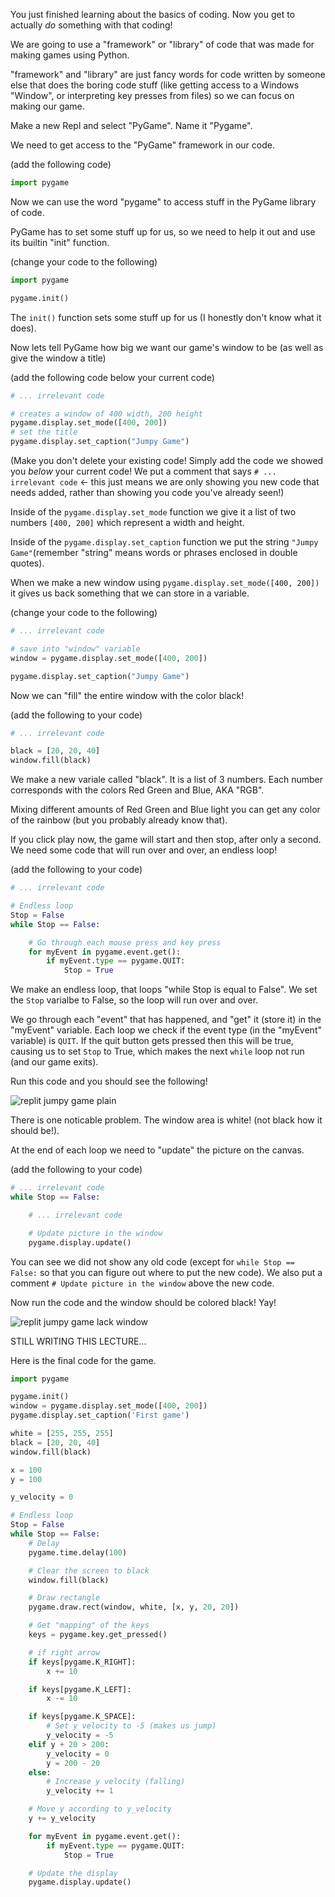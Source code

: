 You just finished learning about the basics of coding. Now you get to actually *do* something with that coding!

We are going to use a "framework" or "library" of code that was made for making games using Python.

"framework" and "library"  are just fancy words for code written by someone else that does the boring code stuff (like getting access to a Windows "Window", or interpreting key presses from files) so we can focus on making our game.

Make a new Repl and select "PyGame". Name it "Pygame".

We need to get access to the "PyGame" framework in our code. 

(add the following code)
```py
import pygame
```

Now we can use the word "pygame" to access stuff in the PyGame library of code.

PyGame has to set some stuff up for us, so we need to help it out and use its builtin "init" function.

(change your code to the following)
```py
import pygame

pygame.init()
```

The `init()` function sets some stuff up for us (I honestly don't know what it does).

Now lets tell PyGame how big we want our game's window to be (as well as give the window a title)

(add the following code below your current code)
```py
# ... irrelevant code

# creates a window of 400 width, 200 height
pygame.display.set_mode([400, 200])
# set the title
pygame.display.set_caption("Jumpy Game")
```

(Make you don't delete your existing code! Simply add the code we showed you *below* your current code! We put a comment that says `# ... irrelevant code` <- this just means we are only showing you new code that needs added, rather than showing you code you've already seen!)

Inside of the `pygame.display.set_mode` function we give it a list of two numbers `[400, 200]` which represent a width and height.

Inside of the `pygame.display.set_caption` function we put the string `"Jumpy Game"`(remember "string" means words or phrases enclosed in double quotes).

When we make a new window using `pygame.display.set_mode([400, 200])` it gives us back something that we can store in a variable.

(change your code to the following)

```py
# ... irrelevant code

# save into "window" variable
window = pygame.display.set_mode([400, 200])

pygame.display.set_caption("Jumpy Game")
```

Now we can "fill" the entire window with the color black!

(add the following to your code)
```py
# ... irrelevant code

black = [20, 20, 40]
window.fill(black)
```

We make a new variale called "black". It is a list of 3 numbers. Each number corresponds with the colors Red Green and Blue, AKA "RGB". 

Mixing different amounts of Red Green and Blue light you can get any color of the rainbow (but you probably already know that).

If you click play now, the game will start and then stop, after only a second. We need some code that will run over and over, an endless loop!

(add the following to your code)
```py
# ... irrelevant code

# Endless loop
Stop = False
while Stop == False:

	# Go through each mouse press and key press
	for myEvent in pygame.event.get():
		if myEvent.type == pygame.QUIT:
			Stop = True
```

We make an endless loop, that loops "while Stop is equal to False". We set the `Stop` varialbe to False, so the loop will run over and over.

We go through each "event" that has happened, and "get" it (store it) in the "myEvent" variable. Each loop we check if the event type (in the "myEvent" variable) is `QUIT`. If the quit button gets pressed then this will be true, causing us to set `Stop` to True, which makes the next `while` loop not run (and our game exits).

Run this code and you should see the following!

![replit jumpy game plain](/Assets/replit_jumpy_game_plain.png)

There is one noticable problem. The window area is white! (not black how it should be!).

At the end of each loop we need to "update" the picture on the canvas.

(add the following to your code)
```py
# ... irrelevant code
while Stop == False:

	# ... irrelevant code

	# Update picture in the window
	pygame.display.update()
```

You can see we did not show any old code (except for `while Stop == False:` so that you can figure out where to put the new code). We also put a comment `# Update picture in the window` above the new code.

Now run the code and the window should be colored black! Yay!

![replit jumpy game lack window](/Assets/replit_jumpy_game_black_window.png)

STILL WRITING THIS LECTURE...

Here is the final code for the game.
```py
import pygame

pygame.init()
window = pygame.display.set_mode([400, 200])
pygame.display.set_caption('First game')

white = [255, 255, 255]
black = [20, 20, 40]
window.fill(black)

x = 100
y = 100

y_velocity = 0

# Endless loop
Stop = False
while Stop == False:
	# Delay
	pygame.time.delay(100)

	# Clear the screen to black
	window.fill(black)

	# Draw rectangle
	pygame.draw.rect(window, white, [x, y, 20, 20])

	# Get "mapping" of the keys
	keys = pygame.key.get_pressed()

	# if right arrow
	if keys[pygame.K_RIGHT]:
		x += 10

	if keys[pygame.K_LEFT]:
		x -= 10

	if keys[pygame.K_SPACE]:
		# Set y velocity to -5 (makes us jump)
		y_velocity = -5
	elif y + 20 > 200:
		y_velocity = 0
		y = 200 - 20
	else:	
		# Increase y velocity (falling)
		y_velocity += 1

	# Move y according to y_velocity
	y += y_velocity

	for myEvent in pygame.event.get():
		if myEvent.type == pygame.QUIT:
			Stop = True

	# Update the display
	pygame.display.update()


```
